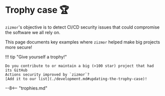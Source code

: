 # Trophy case 🏆

`zizmor`'s objective is to detect CI/CD security issues that could compromise
the software we all rely on.

This page documents key examples where `zizmor` helped make big projects more
secure!

!!! tip "Give yourself a trophy!"

    Do you contribute to or maintain a big (>100 star) project that had its GitHub
    Actions security improved by `zizmor`?
    [Add it to our list](./development.md#updating-the-trophy-case)!

<div class="grid cards" markdown>
--8<-- "trophies.md"
</div>

